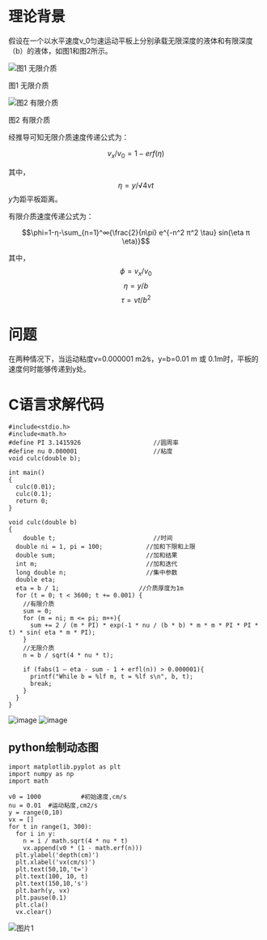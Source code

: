 # 理论背景

假设在一个以水平速度v_0匀速运动平板上分别承载无限深度的液体和有限深度（b）的液体，如图1和图2所示。

![图1 无限介质](https://user-images.githubusercontent.com/27603359/201822372-ea4a4c3a-2e0b-4215-95f9-bb59c2bd7802.png)

图1 无限介质

![图2 有限介质](https://user-images.githubusercontent.com/27603359/201822406-8849d2b1-e2a4-49f2-905e-5b8e121666fb.png)

图2 有限介质

经推导可知无限介质速度传递公式为：

$$v_x/v_0 =1-erf⁡(η)$$

其中， 
$$η=y/√4νt$$
$y$为距平板距离。

有限介质速度传递公式为：

$$\phi=1-η-\sum_{n=1}^∞{\frac{2}{n\pi} e^{-n^2 π^2 \tau} sin⁡(\eta π \eta)}$$

其中，
$$\phi=v_x/v_0$$
$$\eta=y/b$$
$$\tau=νt/b^2$$ 

# 问题

在两种情况下，当运动粘度ν=0.000001 m2⁄s，y=b=0.01 m 或 0.1m时，平板的速度何时能够传递到y处。

# C语言求解代码
```
#include<stdio.h>
#include<math.h>
#define PI 3.1415926                    //圆周率
#define nu 0.000001                     //粘度
void culc(double b);

int main()
{
  culc(0.01);
  culc(0.1);
  return 0;
}
	 
void culc(double b)
{
	double t;                           //时间
  double ni = 1, pi = 100;            //加和下限和上限
  double sum;                         //加和结果
  int m;                              //加和迭代
  long double n;                      //集中参数
  double eta;
  eta = b / 1;                      //介质厚度为1m
  for (t = 0; t < 3600; t += 0.001) {
    //有限介质
    sum = 0;
    for (m = ni; m <= pi; m++){
      sum += 2 / (m * PI) * exp(-1 * nu / (b * b) * m * m * PI * PI * t) * sin( eta * m * PI);
    }
    //无限介质
    n = b / sqrt(4 * nu * t);
	        
    if (fabs(1 – eta - sum - 1 + erfl(n)) > 0.000001){
      printf("While b = %lf m, t = %lf s\n", b, t);
      break;
    }    
  }
}
```
![image](https://user-images.githubusercontent.com/27603359/202140323-9aefd2d3-4c13-492c-a4ee-da36db36ebee.png)
![image](https://user-images.githubusercontent.com/27603359/202140446-d698bca7-e61c-4914-96ca-2bead1b8bd31.png)

## python绘制动态图
```
import matplotlib.pyplot as plt
import numpy as np
import math
 
v0 = 1000           #初始速度,cm/s
nu = 0.01  #运动粘度,cm2/s
y = range(0,10)
vx = []
for t in range(1, 300):
  for i in y:
    n = i / math.sqrt(4 * nu * t)
    vx.append(v0 * (1 - math.erf(n)))
  plt.ylabel('depth(cm)')
  plt.xlabel('vx(cm/s)')
  plt.text(50,10,'t=')
  plt.text(100, 10, t)
  plt.text(150,10,'s')
  plt.barh(y, vx)
  plt.pause(0.1)
  plt.cla()
  vx.clear()
```
![图片1](https://user-images.githubusercontent.com/27603359/202140627-17023b31-8915-4cf4-bd69-53928c9718c8.gif)


